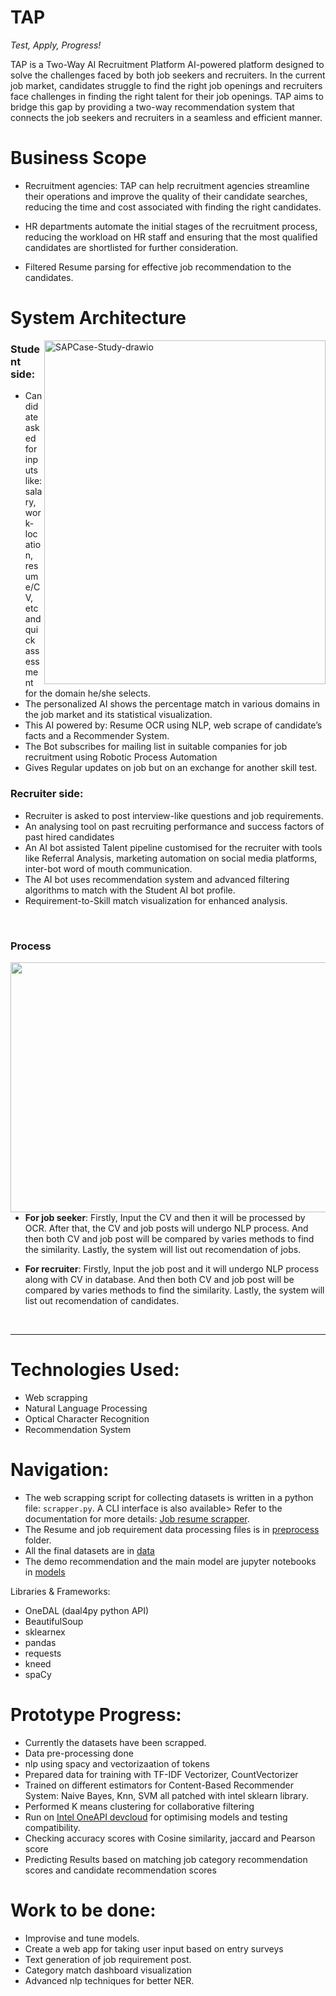 # TAP
*Test, Apply, Progress!*

TAP is a Two-Way AI Recruitment Platform AI-powered platform designed to solve the challenges faced by both job seekers and recruiters. In the current job market, candidates struggle to find the right job openings and recruiters face challenges in finding the right talent for their job openings. TAP aims to bridge this gap by providing a two-way recommendation system that connects the job seekers and recruiters in a seamless and efficient manner.

# Business Scope

- Recruitment agencies: TAP can help recruitment agencies streamline their operations and improve the quality of their candidate searches, reducing the time and cost associated with finding the right candidates.

-  HR departments automate the initial stages of the recruitment process, reducing the workload on HR staff and ensuring that the most qualified candidates are shortlisted for further consideration.

- Filtered Resume parsing for effective job recommendation to the candidates.

# System Architecture


<a href="https://imgbb.com/"><img align='right' width='450' height='550' src="https://i.ibb.co/cDTXfxw/SAPCase-Study-drawio.png" alt="SAPCase-Study-drawio" border="0"></a>

### Student side: 
- Candidate asked for inputs like: salary, work-location, resume/CV, etc and quick assessment for the domain he/she selects.
- The personalized AI shows the percentage match in various domains in the job market and its statistical visualization.
- This AI powered by: Resume OCR using NLP, web scrape of candidate’s facts and a Recommender System.
- The Bot subscribes for mailing list in suitable companies for job recruitment using Robotic Process Automation
- Gives Regular updates on job but on an exchange for another skill test.

### Recruiter side:
- Recruiter is asked to post interview-like questions and job requirements.
- An analysing tool on past recruiting performance and success factors of past hired candidates
- An AI bot assisted Talent pipeline customised for the recruiter with tools like Referral Analysis, marketing automation on social media platforms, inter-bot word of mouth communication.
- The AI bot uses recommendation system and advanced filtering algorithms to match with the Student AI bot profile.
- Requirement-to-Skill match visualization for enhanced analysis. 
<br>

### Process

<img align='left' width='700' height='400' src='https://user-images.githubusercontent.com/80112729/128816859-87e061da-b9e1-4880-ba1a-6e38122ff412.png'>

 * **For job seeker**: Firstly, Input the CV and then it will be processed by OCR. After that, the CV and job posts will undergo NLP process. And then both CV and job post will be compared by varies methods to find the similarity. Lastly, the system will list out recomendation of jobs.

  * **For recruiter**: Firstly, Input the job post and it will undergo NLP process along with CV in database. And then both CV and job post will be compared by varies methods to find the similarity. Lastly, the system will list out recomendation of candidates.
 
<br>
<hr>

# Technologies Used:

- Web scrapping
- Natural Language Processing
- Optical Character Recognition
- Recommendation System


# Navigation:

- The web scrapping script for collecting datasets is written in a python file: `scrapper.py`. A CLI interface is also available> Refer to the documentation for more details: [Job resume scrapper](https://github.com/p1utoze/Resume_scrapper).
- The Resume and job requirement data processing files is in [preprocess](https://github.com/p1utoze/TAP/tree/main/preprocess) folder.
- All the final datasets are in [data](https://github.com/p1utoze/TAP/tree/main/data)
- The demo recommendation and the main model are jupyter notebooks in [models](https://github.com/p1utoze/TAP/tree/main/models)

Libraries & Frameworks:
- OneDAL (daal4py python API)
- BeautifulSoup
- sklearnex
- pandas 
- requests
- kneed
- spaCy

# Prototype Progress:

* Currently the datasets have been scrapped.
* Data pre-processing done
* nlp using spacy and vectorizaation of tokens 
* Prepared data for training with TF-IDF Vectorizer, CountVectorizer
* Trained on different estimators for Content-Based Recommender System: Naive Bayes, Knn, SVM all patched with intel sklearn library.
* Performed K means clustering for collaborative filtering
* Run on [Intel OneAPI devcloud](https://devcloud.intel.com/oneapi/get_started/) for optimising models and testing compatibility.
* Checking accuracy scores with Cosine similarity, jaccard and Pearson score
* Predicting Results based on matching job category recommendation scores and candidate recommendation scores


# Work to be done:

* Improvise and tune models.
* Create a web app for taking user input based on entry surveys
* Text generation of job requirement post.
* Category match dashboard visualization
* Advanced nlp techniques for better NER.

